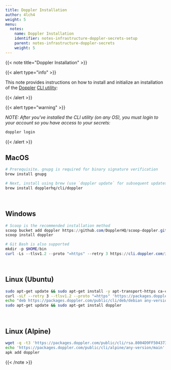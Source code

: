 ```yaml
---
title: Doppler Installation
author: 4lch4
weight: 5
menu:
  notes:
    name: Doppler Installation
    identifier: notes-infrastructure-doppler-secrets-setup
    parent: notes-infrastructure-doppler-secrets
    weight: 5
---
```


{{< note title="Doppler Installation" >}}

{{< alert type="info" >}}

This note provides instructions on how to install and initialize an installation of the <a href="https://www.doppler.com" target="_blank">Doppler</a> <a href="https://docs.doppler.com/docs/install-cli" target="_blank">CLI utility</a>:

{{< /alert >}}

{{< alert type="warning" >}}

_NOTE: After you've installed the CLI utility (on any OS), you must login to your account so you have access to your secrets:_

```bash
doppler login
```

{{< /alert >}}

## MacOS

```bash
# Prerequisite. gnupg is required for binary signature verification
brew install gnupg

# Next, install using brew (use `doppler update` for subsequent updates)
brew install dopplerhq/cli/doppler
```

<br />

## Windows

```powershell
# Scoop is the recommended installation method
scoop bucket add doppler https://github.com/DopplerHQ/scoop-doppler.git
scoop install doppler

# Git Bash is also supported
mkdir -p $HOME/bin
curl -Ls --tlsv1.2 --proto "=https" --retry 3 https://cli.doppler.com/install.sh | sh -s -- --install-path $HOME/bin
```

<br />

## Linux (Ubuntu)

```bash
sudo apt-get update && sudo apt-get install -y apt-transport-https ca-certificates curl gnupg
curl -sLf --retry 3 --tlsv1.2 --proto "=https" 'https://packages.doppler.com/public/cli/gpg.DE2A7741A397C129.key' | sudo apt-key add -
echo "deb https://packages.doppler.com/public/cli/deb/debian any-version main" | sudo tee /etc/apt/sources.list.d/doppler-cli.list
sudo apt-get update && sudo apt-get install doppler
```

<br />

## Linux (Alpine)

```bash
wget -q -t3 'https://packages.doppler.com/public/cli/rsa.8004D9FF50437357.key' -O /etc/apk/keys/cli@doppler-8004D9FF50437357.rsa.pub
echo 'https://packages.doppler.com/public/cli/alpine/any-version/main' | tee -a /etc/apk/repositories
apk add doppler
```

{{< /note >}}

